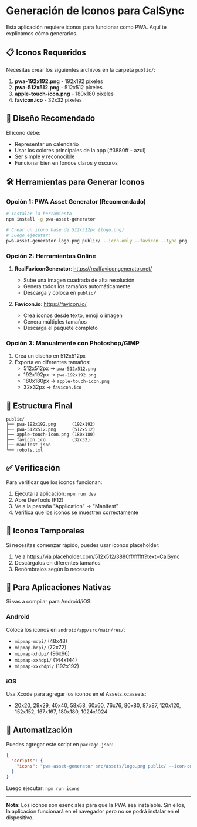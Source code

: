 # Generación de Iconos para CalSync

Esta aplicación requiere iconos para funcionar como PWA. Aquí te explicamos cómo generarlos.

## 📋 Iconos Requeridos

Necesitas crear los siguientes archivos en la carpeta `public/`:

1. **pwa-192x192.png** - 192x192 píxeles
2. **pwa-512x512.png** - 512x512 píxeles
3. **apple-touch-icon.png** - 180x180 píxeles
4. **favicon.ico** - 32x32 píxeles

## 🎨 Diseño Recomendado

El icono debe:
- Representar un calendario
- Usar los colores principales de la app (#3880ff - azul)
- Ser simple y reconocible
- Funcionar bien en fondos claros y oscuros

## 🛠️ Herramientas para Generar Iconos

### Opción 1: PWA Asset Generator (Recomendado)

```bash
# Instalar la herramienta
npm install -g pwa-asset-generator

# Crear un icono base de 512x512px (logo.png)
# Luego ejecutar:
pwa-asset-generator logo.png public/ --icon-only --favicon --type png
```

### Opción 2: Herramientas Online

1. **RealFaviconGenerator**: https://realfavicongenerator.net/
   - Sube una imagen cuadrada de alta resolución
   - Genera todos los tamaños automáticamente
   - Descarga y coloca en `public/`

2. **Favicon.io**: https://favicon.io/
   - Crea iconos desde texto, emoji o imagen
   - Genera múltiples tamaños
   - Descarga el paquete completo

### Opción 3: Manualmente con Photoshop/GIMP

1. Crea un diseño en 512x512px
2. Exporta en diferentes tamaños:
   - 512x512px → `pwa-512x512.png`
   - 192x192px → `pwa-192x192.png`
   - 180x180px → `apple-touch-icon.png`
   - 32x32px → `favicon.ico`

## 📂 Estructura Final

```
public/
├── pwa-192x192.png      (192x192)
├── pwa-512x512.png      (512x512)
├── apple-touch-icon.png (180x180)
├── favicon.ico          (32x32)
├── manifest.json
└── robots.txt
```

## ✅ Verificación

Para verificar que los iconos funcionan:

1. Ejecuta la aplicación: `npm run dev`
2. Abre DevTools (F12)
3. Ve a la pestaña "Application" → "Manifest"
4. Verifica que los iconos se muestren correctamente

## 🎯 Iconos Temporales

Si necesitas comenzar rápido, puedes usar iconos placeholder:

1. Ve a https://via.placeholder.com/512x512/3880ff/ffffff?text=CalSync
2. Descárgalos en diferentes tamaños
3. Renómbralos según lo necesario

## 📱 Para Aplicaciones Nativas

Si vas a compilar para Android/iOS:

### Android
Coloca los iconos en `android/app/src/main/res/`:
- `mipmap-mdpi/` (48x48)
- `mipmap-hdpi/` (72x72)
- `mipmap-xhdpi/` (96x96)
- `mipmap-xxhdpi/` (144x144)
- `mipmap-xxxhdpi/` (192x192)

### iOS
Usa Xcode para agregar los iconos en el Assets.xcassets:
- 20x20, 29x29, 40x40, 58x58, 60x60, 76x76, 80x80, 87x87, 120x120, 152x152, 167x167, 180x180, 1024x1024

## 🚀 Automatización

Puedes agregar este script en `package.json`:

```json
{
  "scripts": {
    "icons": "pwa-asset-generator src/assets/logo.png public/ --icon-only --favicon"
  }
}
```

Luego ejecutar: `npm run icons`

---

**Nota**: Los iconos son esenciales para que la PWA sea instalable. Sin ellos, la aplicación funcionará en el navegador pero no se podrá instalar en el dispositivo.

